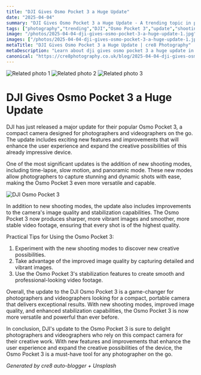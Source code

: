 ```yaml
---
title: "DJI Gives Osmo Pocket 3 a Huge Update"
date: "2025-04-04"
summary: "DJI Gives Osmo Pocket 3 a Huge Update - A trending topic in photography."
tags: ["photography","trending","DJI","Osmo Pocket 3","update","shooting modes","image quality","stabilization","photographers","videographers","compact camera","creative possibilities"]
image: "/photos/2025-04-04-dji-gives-osmo-pocket-3-a-huge-update-1.jpg"
images: ["/photos/2025-04-04-dji-gives-osmo-pocket-3-a-huge-update-1.jpg","/photos/2025-04-04-dji-gives-osmo-pocket-3-a-huge-update-2.jpg","/photos/2025-04-04-dji-gives-osmo-pocket-3-a-huge-update-3.jpg"]
metaTitle: "DJI Gives Osmo Pocket 3 a Huge Update | cre8 Photography"
metaDescription: "Learn about dji gives osmo pocket 3 a huge update in photography with practical tips and insights."
canonical: "https://cre8photography.co.uk/blog/2025-04-04-dji-gives-osmo-pocket-3-a-huge-update"
---
```



<div class="grid grid-cols-1 sm:grid-cols-2 md:grid-cols-3 gap-4">
  <img src="/photos/2025-04-04-dji-gives-osmo-pocket-3-a-huge-update-1.jpg" alt="Related photo 1" class="w-full rounded-lg" />
<img src="/photos/2025-04-04-dji-gives-osmo-pocket-3-a-huge-update-2.jpg" alt="Related photo 2" class="w-full rounded-lg" />
<img src="/photos/2025-04-04-dji-gives-osmo-pocket-3-a-huge-update-3.jpg" alt="Related photo 3" class="w-full rounded-lg" />
</div>


# DJI Gives Osmo Pocket 3 a Huge Update

DJI has just released a major update for their popular Osmo Pocket 3, a compact camera designed for photographers and videographers on the go. The update includes exciting new features and improvements that will enhance the user experience and expand the creative possibilities of this already impressive device.

One of the most significant updates is the addition of new shooting modes, including time-lapse, slow motion, and panoramic mode. These new modes allow photographers to capture stunning and dynamic shots with ease, making the Osmo Pocket 3 even more versatile and capable.

![DJI Osmo Pocket 3](/path/to/image)

In addition to new shooting modes, the update also includes improvements to the camera's image quality and stabilization capabilities. The Osmo Pocket 3 now produces sharper, more vibrant images and smoother, more stable video footage, ensuring that every shot is of the highest quality.

Practical Tips for Using the Osmo Pocket 3:
1. Experiment with the new shooting modes to discover new creative possibilities.
2. Take advantage of the improved image quality by capturing detailed and vibrant images.
3. Use the Osmo Pocket 3's stabilization features to create smooth and professional-looking video footage.

Overall, the update to the DJI Osmo Pocket 3 is a game-changer for photographers and videographers looking for a compact, portable camera that delivers exceptional results. With new shooting modes, improved image quality, and enhanced stabilization capabilities, the Osmo Pocket 3 is now more versatile and powerful than ever before.

In conclusion, DJI's update to the Osmo Pocket 3 is sure to delight photographers and videographers who rely on this compact camera for their creative work. With new features and improvements that enhance the user experience and expand the creative possibilities of the device, the Osmo Pocket 3 is a must-have tool for any photographer on the go.

*Generated by cre8 auto-blogger + Unsplash*
